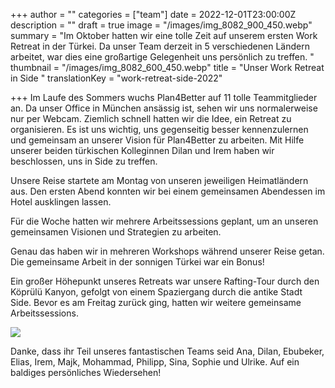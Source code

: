 +++
author = ""
categories = ["team"]
date = 2022-12-01T23:00:00Z
description = ""
draft = true
image = "/images/img_8082_900_450.webp"
summary = "Im Oktober hatten wir eine tolle Zeit auf unserem ersten Work Retreat in der Türkei. Da unser Team derzeit in 5 verschiedenen Ländern arbeitet, war dies eine großartige Gelegenheit uns persönlich zu treffen.   "
thumbnail = "/images/img_8082_600_450.webp"
title = "Unser Work Retreat in Side "
translationKey = "work-retreat-side-2022"

+++
Im Laufe des Sommers wuchs Plan4Better auf 11 tolle Teammitglieder an. Da unser Office in München ansässig ist, sehen wir uns normalerweise nur per Webcam. Ziemlich schnell hatten wir die Idee, ein Retreat zu organisieren. Es ist uns wichtig, uns gegenseitig besser kennenzulernen und gemeinsam an unserer Vision für Plan4Better zu arbeiten. Mit Hilfe unserer beiden türkischen Kolleginnen Dilan und Irem haben wir beschlossen, uns in Side zu treffen.

Unsere Reise startete am Montag von unseren jeweiligen Heimatländern aus. Den ersten Abend konnten wir bei einem gemeinsamen Abendessen im Hotel ausklingen lassen.

Für die Woche hatten wir mehrere Arbeitssessions geplant, um an unseren gemeinsamen Visionen und Strategien zu arbeiten.

Genau das haben wir in mehreren Workshops während unserer Reise getan. Die gemeinsame Arbeit in der sonnigen Türkei war ein Bonus!

Ein großer Höhepunkt unseres Retreats war unsere Rafting-Tour durch den Köprülü Kanyon, gefolgt von einem Spaziergang durch die antike Stadt Side. Bevor es am Freitag zurück ging, hatten wir weitere gemeinsame Arbeitssessions.

![](/images/img_20221005_121815-1.webp)

Danke, dass ihr Teil unseres fantastischen Teams seid Ana, Dilan, Ebubeker, Elias, Irem, Majk, Mohammad, Philipp, Sina, Sophie und Ulrike. Auf ein baldiges persönliches Wiedersehen!